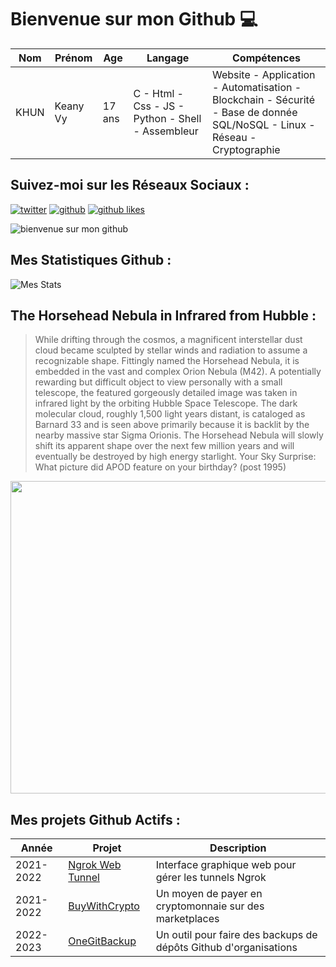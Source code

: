 # Bienvenue sur mon Github 💻
| Nom | Prénom | Age | Langage | Compétences |
|---  |---     |---  |---      |---
| KHUN | Keany Vy | 17 ans | C - Html - Css - JS - Python - Shell - Assembleur | Website - Application - Automatisation - Blockchain - Sécurité - Base de donnée SQL/NoSQL - Linux - Réseau - Cryptographie |

## Suivez-moi sur les Réseaux Sociaux :
[![twitter](https://img.shields.io/twitter/follow/thisiskeanyvy?style=social)](https://twitter.com/thisiskeanyvy)
[![github](https://img.shields.io/github/followers/thisiskeanyvy?style=social)](https://github.com/thisiskeanyvy?tab=followers)
[![github likes](https://img.shields.io/github/stars/thisiskeanyvy?style=social)](https://github.com/thisiskeanyvy)

![bienvenue sur mon github](https://thisiskeanyvy-hosting.pages.dev/banner.gif)

## Mes Statistiques Github :
![Mes Stats](https://github-readme-stats.vercel.app/api?username=thisiskeanyvy&show_icons=true&theme=radical)

## The Horsehead Nebula in Infrared from Hubble :

> While drifting through the cosmos, a magnificent interstellar dust cloud became sculpted by stellar winds and radiation to assume a recognizable shape.  Fittingly named the Horsehead Nebula, it is embedded in the vast and complex Orion Nebula (M42).  A potentially rewarding but difficult object to view personally with a small telescope, the featured gorgeously detailed image was taken in infrared light by the orbiting Hubble Space Telescope.  The dark molecular cloud, roughly 1,500 light years distant, is cataloged as Barnard 33 and is seen above primarily because it is backlit by the nearby massive star Sigma Orionis. The Horsehead Nebula will slowly shift its apparent shape over the next few million years and will eventually be destroyed by high energy starlight.   Your Sky Surprise: What picture did APOD feature on your birthday? (post 1995)

<img src='https://apod.nasa.gov/apod/image/2209/HorseheadIr_HubbleNachman_960.jpg' width="800" height="500"/>

## Mes projets Github Actifs :
| Année | Projet | Description |
|---   |---     |---          |
| 2021-2022 | [Ngrok Web Tunnel](https://github.com/thisiskeanyvy/ngrok-web-manager) | Interface graphique web pour gérer les tunnels Ngrok |
| 2021-2022 | [BuyWithCrypto](https://github.com/BuyWithCrypto) | Un moyen de payer en cryptomonnaie sur des marketplaces |
| 2022-2023 | [OneGitBackup](https://github.com/BuyWithCrypto/OneGitBackup) | Un outil pour faire des backups de dépôts Github d'organisations |